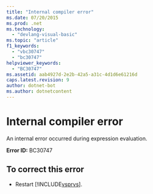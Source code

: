 ```yaml
---
title: "Internal compiler error"
ms.date: 07/20/2015
ms.prod: .net
ms.technology: 
  - "devlang-visual-basic"
ms.topic: "article"
f1_keywords: 
  - "vbc30747"
  - "bc30747"
helpviewer_keywords: 
  - "BC30747"
ms.assetid: aab4927d-2e2b-42a5-a31c-4d1d6e61216d
caps.latest.revision: 9
author: dotnet-bot
ms.author: dotnetcontent
---
```

# Internal compiler error
An internal error occurred during expression evaluation.  
  
 **Error ID:** BC30747  
  
## To correct this error  
  
-   Restart [!INCLUDE[vsprvs](~/includes/vsprvs-md.md)].  
  

